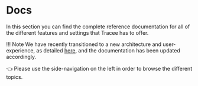 # Docs

In this section you can find the complete reference documentation for all of the different features and settings that Tracee has to offer.

!!! Note
    We have recently transitioned to a new architecture and user-experience, as detailed [here](https://github.com/khulnasoft/tracee/discussions/2499), and the documentation has been updated accordingly.  

👈 Please use the side-navigation on the left in order to browse the different topics.
